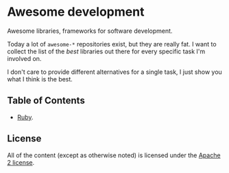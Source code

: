 # Awesome development

Awesome libraries, frameworks for software development.

Today a lot of `awesome-*` repositories exist, but they are really fat. I want to collect the list of the *best* libraries out there for every specific task I'm involved on.

I don't care to provide different alternatives for a single task, I just show you what I think is the best.

## Table of Contents

* [Ruby](./contents/ruby.md).

## License

All of the content (except as otherwise noted) is licensed under the [Apache 2 license](LICENSE).

